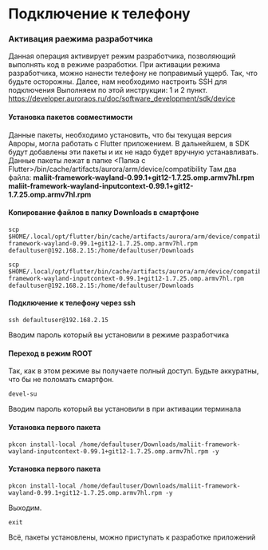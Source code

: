 # Подключение к телефону

### Активация раежима разработчика
Данная операция активирует режим разработчика, позволяющий выполнять код в режиме разработки. При активации режима разработчика, можно нанести телефону не поправимый ущерб. Так, что будьте осторожны. 
Далее, нам необходимо настроить SSH для подключения
Выполняем по этой инструкции: 1 и 2 пункт.
https://developer.auroraos.ru/doc/software_development/sdk/device

#### Установка пакетов совместимости
Данные пакеты, необходимо установить, что бы текущая версия Авроры, могла работать с Flutter приложением. В дальнейшем, в SDK будут добавлены эти пакеты и их не надо будет вручную устанавливать.
Данные пакеты лежат в папке <Папка с Flutter>/bin/cache/artifacts/aurora/arm/device/compatibility
Там два файла:
**maliit-framework-wayland-0.99.1+git12-1.7.25.omp.armv7hl.rpm**
**maliit-framework-wayland-inputcontext-0.99.1+git12-1.7.25.omp.armv7hl.rpm**

#### Копирование файлов в папку Downloads в смартфоне
```shell
scp $HOME/.local/opt/flutter/bin/cache/artifacts/aurora/arm/device/compatibility/maliit-framework-wayland-0.99.1+git12-1.7.25.omp.armv7hl.rpm defaultuser@192.168.2.15:/home/defaultuser/Downloads

scp $HOME/.local/opt/flutter/bin/cache/artifacts/aurora/arm/device/compatibility/maliit-framework-wayland-inputcontext-0.99.1+git12-1.7.25.omp.armv7hl.rpm defaultuser@192.168.2.15:/home/defaultuser/Downloads
```

#### Подключение к телефону через ssh
```shell
ssh defaultuser@192.168.2.15
```
Вводим пароль который вы установили в режиме разработчика

#### Переход в режим ROOT 
Так, как в этом режиме вы получаете полный доступ. Будьте аккуратны, что бы не поломать смартфон.
```shell
devel-su
```
Вводим пароль который вы установили в при активации терминала

#### Установка первого пакета
```shell
pkcon install-local /home/defaultuser/Downloads/maliit-framework-wayland-inputcontext-0.99.1+git12-1.7.25.omp.armv7hl.rpm -y
```
#### Установка первого пакета
```shell
pkcon install-local /home/defaultuser/Downloads/maliit-framework-wayland-0.99.1+git12-1.7.25.omp.armv7hl.rpm -y
```

Выходим.
```shell
exit
```

Всё, пакеты установлены, можно приступать к разработке приложений